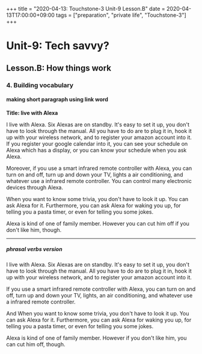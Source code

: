 +++
title =  "2020-04-13: Touchstone-3 Unit-9 Lesson.B"
date = 2020-04-13T17:00:00+09:00
tags = ["preparation", "private life", "Touchstone-3"]
+++

# Unit-9: Tech savvy?
## Lesson.B: How things work
### 4. Building vocabulary

#### making short paragraph using link word

**Title: live with Alexa**

I live with Alexa. Six Alexas are on standby.
It's easy to set it up, you don't have to look through the manual.
All you have to do are to plug it in, hook it up with your wireless network, and
to register your amazon account into it.
If you register your google calendar into it,
you can see your schedule on Alexa which has a display, or
you can know your schedule when you ask Alexa.

Moreover, if you use a smart infrared remote controller with Alexa,
you can turn on and off, turn up and down your TV, lights a air conditioning,
and whatever use a infrared remote controller.
You can control many electronic devices through Alexa.

When you want to know some trivia, you don't have to look it up.
You can ask Alexa for it.
Furthermore, you can ask Alexa for waking you up, for telling you a pasta timer,
or even for telling you some jokes.

Alexa is kind of one of family member.
However you can cut him off if you don't like him, though.

- - -

##### phrasal verbs version

I live with Alexa. Six Alexas are on standby.
It's easy to set it up, you don't have to look through the manual.
All you have to do are to plug it in, hook it up with your wireless network, and
to register your amazon account into it.

If you use a smart infrared remote controller with Alexa,
you can turn on and off, turn up and down your TV, lights, an air conditioning,
and whatever use a infrared remote controller.

And When you want to know some trivia, you don't have to look it up.
You can ask Alexa for it.
Furthermore, you can ask Alexa for waking you up, for telling you a pasta timer,
or even for telling you some jokes.

Alexa is kind of one of family member.
However if you don't like him, you can cut him off, though.


